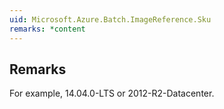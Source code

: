 ```yaml
---  
uid: Microsoft.Azure.Batch.ImageReference.Sku  
remarks: *content  
---  
```

  
## Remarks  
 For example, 14.04.0-LTS or 2012-R2-Datacenter.